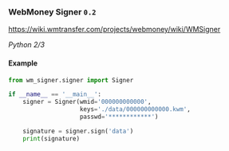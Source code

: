 ### WebMoney Signer `0.2`

https://wiki.wmtransfer.com/projects/webmoney/wiki/WMSigner

*Python 2/3*

#### Example

```python
from wm_signer.signer import Signer

if __name__ == '__main__':
    signer = Signer(wmid='000000000000',
                    keys='./data/000000000000.kwm',
                    passwd='************')

    signature = signer.sign('data')
    print(signature)
```